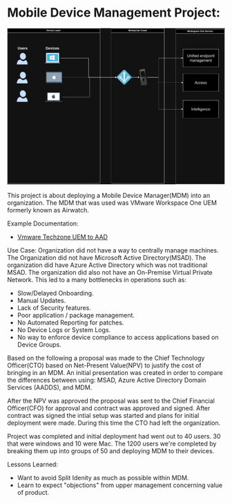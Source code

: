 # Mobile Device Management Project:

![Diagram](assets/images/workspaceOneDiagram_002.drawio.png)

This project is about deploying a Mobile Device Manager(MDM) into an organization.
The MDM that was used was VMware Workspace One UEM formerly known as Airwatch.

Example Documentation:

* [Vmware Techzone UEM to AAD](https://techzone.vmware.com/enrolling-windows-devices-using-azure-ad-workspace-one-uem-operational-tutorial#prerequisites-and-planning
 "Vmware Techzone UEM to AAD")

Use Case:
Organization did not have a way to centrally manage machines.  The Organization did not have Microsoft Active Directory(MSAD).  The organization did have Azure Active Directory which was not traditional MSAD.  The organization did also not have an On-Premise Virtual Private Network.  This led to a many bottlenecks in operations such as:

* Slow/Delayed Onboarding.
* Manual Updates.
* Lack of Security features.
* Poor application / package management.
* No Automated Reporting for patches.
* No Device Logs or System Logs.
* No way to enforce device compliance to access applications based on Device Groups.

Based on the following a proposal was made to the Chief Technology Officer(CTO) based on Net-Present Value(NPV) to justify the cost of bringing in an MDM.  An initial presentation was created in order to compare the differences between using: MSAD, Azure Active Directory Domain Services (AADDS), and MDM.

After the NPV was approved the proposal was sent to the Chief Financial Officer(CFO) for approval and contract was approved and signed.  After contract was signed the intial setup was started and plans for initial deployment were made.  During this time the CTO had left the organization.

Project was completed and initial deployment had went out to 40 users.  30 that were windows and 10 were Mac.  The 1200 users we're completed by breaking them up into groups of 50 and deploying MDM to their devices.


Lessons Learned:

* Want to avoid Split Idenity as much as possible within MDM.
* Learn to expect "objections" from upper management concerning value of product.